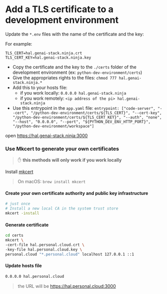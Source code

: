 # Add a TLS certificate to a development environment

Update the `*.env` files with the name of the certificate and the key:

For example:
```
TLS_CERT=hal.genai-stack.ninja.crt
TLS_CERT_KEY=hal.genai-stack.ninja.key
```

- Copy the certificate and the key to the `./certs` folder of the development environment (ex: `python-dev-environment/certs`)
- Give the appropriates rights to the files: `chmod 777 hal.genai-stack.ninja.*`
- Add this to your hosts file: 
  - if you work locally: `0.0.0.0 hal.genai-stack.ninja`
  - if you work remotely: `<ip address of the pi> hal.genai-stack.ninja`
- Use this entrypoint in the `app.yaml` file: `entrypoint: ["code-server", "--cert", "/python-dev-environment/certs/${TLS_CERT}", "--cert-key", "/python-dev-environment/certs/${TLS_CERT_KEY}", "--auth", "none", "--host", "0.0.0.0", "--port", "${PYTHON_DEV_ENV_HTTP_PORT}", "/python-dev-environment/workspace"]`

open https://hal.genai-stack.ninja:3000

### Use Mkcert to generate your own certificates

> ✋ **this methods will only work if you work locally**

Install [mkcert](https://github.com/FiloSottile/mkcert)

> On macOS: `brew install mkcert`

#### Create your own certificate authority and public key infrastructure

```bash
# just once
# Install a new local CA in the system trust store
mkcert -install
```

#### Generate certificate

```bash
cd certs
mkcert \
-cert-file hal.personal.cloud.crt \
-key-file hal.personal.cloud.key \
personal.cloud "*.personal.cloud" localhost 127.0.0.1 ::1
```

#### Update hosts file

```bash
0.0.0.0 hal.personal.cloud
```
> the URL will be https://hal.personal.cloud:3000
